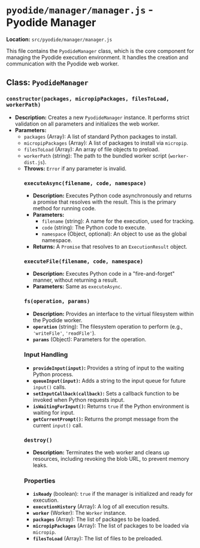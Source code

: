 # `pyodide/manager/manager.js` - Pyodide Manager

**Location:** `src/pyodide/manager/manager.js`

This file contains the `PyodideManager` class, which is the core component for managing the Pyodide execution environment. It handles the creation and communication with the Pyodide web worker.

## Class: `PyodideManager`

### `constructor(packages, micropipPackages, filesToLoad, workerPath)`
-   **Description:** Creates a new `PyodideManager` instance. It performs strict validation on all parameters and initializes the web worker.
-   **Parameters:**
    -   `packages` (Array<string>): A list of standard Python packages to install.
    -   `micropipPackages` (Array<string>): A list of packages to install via `micropip`.
    -   `filesToLoad` (Array<Object>): An array of file objects to preload.
    -   `workerPath` (string): The path to the bundled worker script (`worker-dist.js`).
-   **Throws:** `Error` if any parameter is invalid.

### `executeAsync(filename, code, namespace)`
-   **Description:** Executes Python code asynchronously and returns a promise that resolves with the result. This is the primary method for running code.
-   **Parameters:**
    -   `filename` (string): A name for the execution, used for tracking.
    -   `code` (string): The Python code to execute.
    -   `namespace` (Object, optional): An object to use as the global namespace.
-   **Returns:** A `Promise` that resolves to an `ExecutionResult` object.

### `executeFile(filename, code, namespace)`
-   **Description:** Executes Python code in a "fire-and-forget" manner, without returning a result.
-   **Parameters:** Same as `executeAsync`.

### `fs(operation, params)`
-   **Description:** Provides an interface to the virtual filesystem within the Pyodide worker.
-   **`operation`** (string): The filesystem operation to perform (e.g., `'writeFile'`, `'readFile'`).
-   **`params`** (Object): Parameters for the operation.

### Input Handling
-   **`provideInput(input)`:** Provides a string of input to the waiting Python process.
-   **`queueInput(input)`:** Adds a string to the input queue for future `input()` calls.
-   **`setInputCallback(callback)`:** Sets a callback function to be invoked when Python requests input.
-   **`isWaitingForInput()`:** Returns `true` if the Python environment is waiting for input.
-   **`getCurrentPrompt()`:** Returns the prompt message from the current `input()` call.

### `destroy()`
-   **Description:** Terminates the web worker and cleans up resources, including revoking the blob URL, to prevent memory leaks.

### Properties
-   **`isReady`** (boolean): `true` if the manager is initialized and ready for execution.
-   **`executionHistory`** (Array<Object>): A log of all execution results.
-   **`worker`** (Worker): The `Worker` instance.
-   **`packages`** (Array<string>): The list of packages to be loaded.
-   **`micropipPackages`** (Array<string>): The list of packages to be loaded via `micropip`.
-   **`filesToLoad`** (Array<Object>): The list of files to be preloaded. 